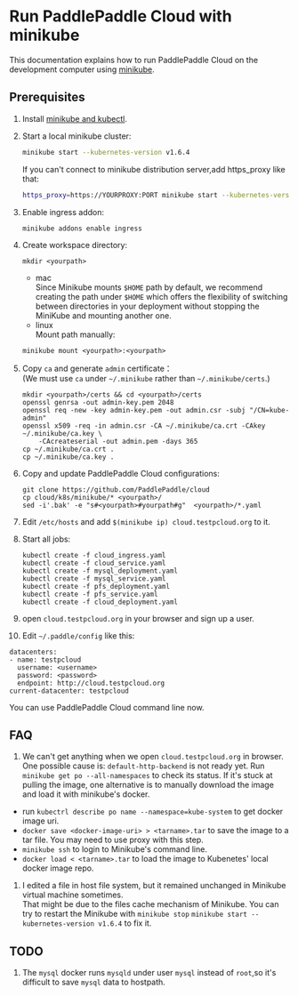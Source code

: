 # Run PaddlePaddle Cloud with minikube

This documentation explains how to run PaddlePaddle Cloud on the development computer using [minikube](https://kubernetes.io/docs/getting-started-guides/minikube/).

## Prerequisites

1. Install [minikube and kubectl](https://kubernetes.io/docs/tasks/tools/install-minikube/).

1. Start a local minikube cluster:

    ```bash
    minikube start --kubernetes-version v1.6.4
    ```
    
    If you can't connect to minikube distribution server,add https_proxy like that:
    
    ```bash
    https_proxy=https://YOURPROXY:PORT minikube start --kubernetes-version v1.6.4
    ```
1. Enable ingress addon:

 	```
 	minikube addons enable ingress
 	```
 	
1. Create workspace directory:

	```
	mkdir <yourpath>
	```  
	- mac  
	Since Minikube mounts `$HOME` path by default, we recommend creating the path under `$HOME` which offers the flexibility of switching between directories in your deployment without stopping the MiniKube and mounting another one.
	- linux  
	Mount path manually:  
	```
	minikube mount <yourpath>:<yourpath>
	```
	
1. Copy `ca` and generate `admin` certificate：    
	(We must use `ca` under `~/.minikube` rather than `~/.minikube/certs`.)
	
	```
	mkdir <yourpath>/certs && cd <yourpath>/certs
	openssl genrsa -out admin-key.pem 2048
	openssl req -new -key admin-key.pem -out admin.csr -subj "/CN=kube-admin"
	openssl x509 -req -in admin.csr -CA ~/.minikube/ca.crt -CAkey ~/.minikube/ca.key \
  		-CAcreateserial -out admin.pem -days 365
	cp ~/.minikube/ca.crt .
	cp ~/.minikube/ca.key .		
	```
	
1. Copy and update PaddlePaddle Cloud configurations:

	```
	git clone https://github.com/PaddlePaddle/cloud 
	cp cloud/k8s/minikube/* <yourpath>/
	sed -i'.bak' -e "s#<yourpath>#yourpath#g"  <yourpath>/*.yaml
	```

1. Edit `/etc/hosts` and add `$(minikube ip) cloud.testpcloud.org` to it.
1. Start all jobs:
 
	```
	kubectl create -f cloud_ingress.yaml
	kubectl create -f cloud_service.yaml
	kubectl create -f mysql_deployment.yaml
	kubectl create -f mysql_service.yaml
	kubectl create -f pfs_deployment.yaml
	kubectl create -f pfs_service.yaml
	kubectl create -f cloud_deployment.yaml
	```
1. open `cloud.testpcloud.org` in your browser and sign up a user.
1. Edit `~/.paddle/config` like this:

```
datacenters:
- name: testpcloud
  username: <username>
  password: <password>
  endpoint: http://cloud.testpcloud.org
current-datacenter: testpcloud
```

You can use PaddlePaddle Cloud command line now.


## FAQ
1. We can't get anything when we open `cloud.testpcloud.org` in browser.  
   One possible cause is: `default-http-backend` is not ready yet. Run `minikube get po --all-namespaces` to check its status.
If it's stuck at pulling the image, one alternative is to manually download the image and load it with minikube's docker.
  - run `kubectrl describe po name --namespace=kube-system` to get docker image uri.
  - `docker save <docker-image-uri> > <tarname>.tar` to save the image to a tar file. You may need to use proxy with this step.
  - `minikube ssh` to login to Minikube's command line.
  - `docker load < <tarname>.tar` to load the image to Kubenetes' local docker image repo.
  
1. I edited a file in host file system, but it remained unchanged in Minikube virtual machine sometimes.  
    That might be due to the files cache mechanism of Minikube. You can try to restart the Minikube with `minikube stop` `minikube start --kubernetes-version v1.6.4` to fix it.

## TODO	
1. The `mysql` docker runs `mysqld` under user `mysql` instead of `root`,so it's difficult to save `mysql` data to hostpath.	
	
